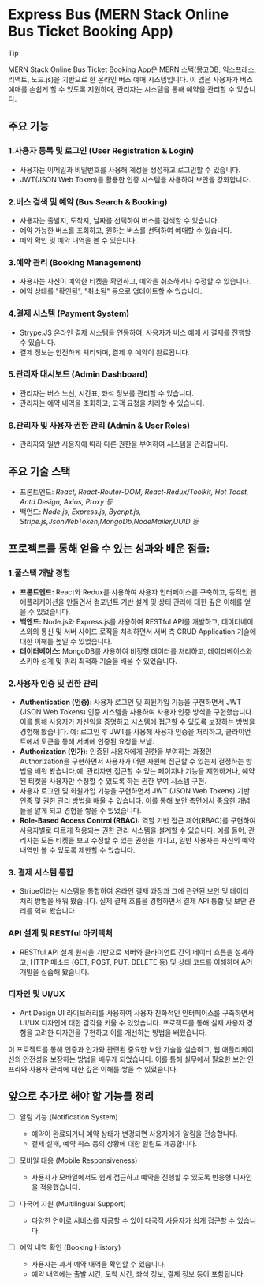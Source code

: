 # Express Bus (MERN Stack Online Bus Ticket Booking App)

>[!TIP]
>MERN Stack Online Bus Ticket Booking App은 MERN 스택(몽고DB, 익스프레스, 리액트, 노드.js)을 기반으로 한 온라인 버스 예매 시스템입니다. 이 앱은 사용자가 버스 예매를 손쉽게 할 수 있도록 지원하며, 관리자는 시스템을 통해 예약을 관리할 수 있습니다.

## 주요 기능
### 1.사용자 등록 및 로그인 (User Registration & Login)
- 사용자는 이메일과 비밀번호를 사용해 계정을 생성하고 로그인할 수 있습니다.
- JWT(JSON Web Token)를 활용한 인증 시스템을 사용하여 보안을 강화합니다.

### 2.버스 검색 및 예약 (Bus Search & Booking)
- 사용자는 출발지, 도착지, 날짜를 선택하여 버스를 검색할 수 있습니다.
- 예약 가능한 버스를 조회하고, 원하는 버스를 선택하여 예매할 수 있습니다.
- 예약 확인 및 예약 내역을 볼 수 있습니다.

### 3.예약 관리 (Booking Management)
- 사용자는 자신이 예약한 티켓을 확인하고, 예약을 취소하거나 수정할 수 있습니다.
- 예약 상태를 "확인됨", "취소됨" 등으로 업데이트할 수 있습니다.

### 4.결제 시스템 (Payment System)
- Strype.JS 온라인 결제 시스템을 연동하여, 사용자가 버스 예매 시 결제를 진행할 수 있습니다.
- 결제 정보는 안전하게 처리되며, 결제 후 예약이 완료됩니다.

### 5.관리자 대시보드 (Admin Dashboard)
- 관리자는 버스 노선, 시간표, 좌석 정보를 관리할 수 있습니다.
- 관리자는 예약 내역을 조회하고, 고객 요청을 처리할 수 있습니다.

### 6.관리자 및 사용자 권한 관리 (Admin & User Roles)
- 관리자와 일반 사용자에 따라 다른 권한을 부여하여 시스템을 관리합니다.

## 주요 기술 스택
-  프론트엔드: <i>React, React-Router-DOM, React-Redux/Toolkit, Hot Toast, Antd Design, Axios, Proxy 등 </i>
-  백언드: <i>Node.js, Express.js, Bycript.js, Stripe.js,JsonWebToken,MongoDb,NodeMailer,UUID 등 </i>


## 프로젝트를 통해 얻을 수 있는 성과와 배운 점들:
### 1.풀스택 개발 경험
- <b>프론트엔드:</b>  React와 Redux를 사용하여 사용자 인터페이스를 구축하고, 동적인 웹 애플리케이션을 만들면서 컴포넌트 기반 설계 및 상태 관리에 대한 깊은 이해를 얻을 수 있었습니다.
- <b>백엔드:</b>  Node.js와 Express.js를 사용하여 RESTful API를 개발하고, 데이터베이스와의 통신 및 서버 사이드 로직을 처리하면서 서버 측 CRUD Application 기술에 대한 이해를 높일 수 있었습니다.
- <b>데이터베이스:</b>  MongoDB를 사용하여 비정형 데이터를 처리하고, 데이터베이스와 스키마 설계 및 쿼리 최적화 기술을 배울 수 있었습니다.

### 2.사용자 인증 및 권한 관리
- <b>Authentication (인증):</b> 사용자 로그인 및 회원가입 기능을 구현하면서 JWT (JSON Web Tokens) 인증 시스템을 사용하여 사용자 인증 방식을 구현했습니다. 이를 통해 사용자가 자신임을 증명하고 시스템에 접근할 수 있도록 보장하는 방법을 경험해 봤습니다. 예: 로그인 후 JWT를 사용해 사용자 인증을 처리하고, 클라이언트에서 토큰을 통해 서버에 인증된 요청을 보냄.
- <b>Authorization (인가):</b> 인증된 사용자에게 권한을 부여하는 과정인 Authorization을 구현하면서 사용자가 어떤 자원에 접근할 수 있는지 결정하는 방법을 배워 봤습니다.예: 관리자만 접근할 수 있는 페이지나 기능을 제한하거나, 예약된 티켓을 사용자만 수정할 수 있도록 하는 권한 부여 시스템 구현.
- 사용자 로그인 및 회원가입 기능을 구현하면서 JWT (JSON Web Tokens) 기반 인증 및 권한 관리 방법을 배울 수 있습니다. 이를 통해 보안 측면에서 중요한 개념들을 알게 되고 경험을 쌓을 수 있었습니다.
-  <b>Role-Based Access Control (RBAC):</b> 역할 기반 접근 제어(RBAC)를 구현하여 사용자별로 다르게 적용되는 권한 관리 시스템을 설계할 수 있습니다. 예를 들어, 관리자는 모든 티켓을 보고 수정할 수 있는 권한을 가지고, 일반 사용자는 자신의 예약 내역만 볼 수 있도록 제한할 수 있습니다.

### 3. 결제 시스템 통합
- Stripe이라는 시스템을 통합하여 온라인 결제 과정과 그에 관련된 보안 및 데이터 처리 방법을 배워 봤습니다. 실제 결제 흐름을 경험하면서 결제 API 통합 및 보안 관리를 익혀 봤습니다.

### API 설계 및 RESTful 아키텍처
- RESTful API 설계 원칙을 기반으로 서버와 클라이언트 간의 데이터 흐름을 설계하고, HTTP 메소드 (GET, POST, PUT, DELETE 등) 및 상태 코드를 이해하며 API 개발을 실습해 봤습니다.

### 디자인 및 UI/UX
- Ant Design UI 라이브러리를 사용하여 사용자 친화적인 인터페이스를 구축하면서 UI/UX 디자인에 대한 감각을 키울 수 있었습니다. 프로젝트를 통해 실제 사용자 경험을 고려한 디자인을 구현하고 이를 개선하는 방법을 배웠습니다.

이 프로젝트를 통해 인증과 인가와 관련된 중요한 보안 기술을 실습하고, 웹 애플리케이션의 안전성을 보장하는 방법을 배우게 되었습니다. 이를 통해 실무에서 필요한 보안 인프라와 사용자 관리에 대한 깊은 이해를 쌓을 수 있었습니다.


## 앞으로 추가로 해야 할 기능들 정리
- [ ] 알림 기능 (Notification System)
  - 예약이 완료되거나 예약 상태가 변경되면 사용자에게 알림을 전송합니다.
  - 결제 실패, 예약 취소 등의 상황에 대한 알림도 제공합니다.

- [ ] 모바일 대응 (Mobile Responsiveness)
  - 사용자가 모바일에서도 쉽게 접근하고 예약을 진행할 수 있도록 반응형 디자인을 적용했습니다.

- [ ] 다국어 지원 (Multilingual Support)
  - 다양한 언어로 서비스를 제공할 수 있어 다국적 사용자가 쉽게 접근할 수 있습니다.

- [ ] 예약 내역 확인 (Booking History)
  - 사용자는 과거 예약 내역을 확인할 수 있습니다.
  - 예약 내역에는 출발 시간, 도착 시간, 좌석 정보, 결제 정보 등이 포함됩니다.
